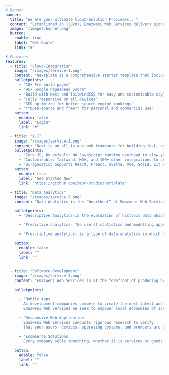 ```yaml
---
# Banner
banner:
  title: "We are your ultimate Cloud-Solution Providers.. "
  content: "Established in (2020), Emazweni Web Services delivers pioneering web-based solutions which harness the Power of A.I Technology. As a Tech-based company, our mission is to thrive in the IT industry and by doing so , we are determined on using the best and latest data analytics tools and application software’s to help our clients reach their potential business goals."
  image: "/images/banner.png"
  button:
    enable: true
    label: "Get Quote"
    link: "#"

# Features
features:
  - title: "Cloud-Integration"
    image: "/images/service-1.png"
    content: "Nextplate is a comprehensive starter template that includes everything you need to get started with your Next project. What's Included in Nextplate"
    bulletpoints:
      - "10+ Pre-build pages"
      - "95+ Google Pagespeed Score"
      - "Build with Next and TailwindCSS for easy and customizable styling"
      - "Fully responsive on all devices"
      - "SEO-optimized for better search engine rankings"
      - "**Open-source and free** for personal and commercial use"
    button:
      enable: false
      label: "Login"
      link: "#"

  - title: "A.I"
    image: "/images/service-2.png"
    content: "Next is an all-in-one web framework for building fast, content-focused websites. It offers a range of exciting features for developers and website creators. Some of the key features are:"
    bulletpoints:
      - "Zero JS, by default: No JavaScript runtime overhead to slow you down."
      - "Customizable: Tailwind, MDX, and 100+ other integrations to choose from."
      - "UI-agnostic: Supports React, Preact, Svelte, Vue, Solid, Lit and more."
    button:
      enable: true
      label: "Get Started Now"
      link: "https://github.com/zeon-studio/nextplate"

  - title: "Data Analytics"
    image: "/images/service-3.png"
    content: "Data Analytics is the “heartbeat” of Emazweni Web Services. Using Cloud-Web Dashboard Analytics, Forecasting and Software Development, our aim to save clients time and reduce stress in the most cost-effective way."

    bulletpoints:
      - "Descriptive Analytics-is the evaluation of historic data which helps to better understand company trends."

      - "Predictive analytics- The use of statistics and modelling approaches to predict future performance based on current and historical data is known as predictive analytics."

      - "Prescriptive analytics- is a type of data analytics in which technology is used to assist businesses in making better decisions by analysing raw data."
   
    button:
      enable: false
      label: ""
      link: ""

  
  - title: "Software-Development"
    image: "/images/service-3.png"
    content: "Emazweni Web Services is at the forefront of producing hybrid and native applications for J2ME devices, Android, IOs, Windows, and Blackberry,thanks to our strong team of mobile designers."
    
    bulletpoints:

      - "Mobile Apps
        As development companies compete to create the next latest and greatest mobile applications, at
        Emazweni Web Services we seek to empower local economies of scale with the latest and greatest, accelerating their transition to mainstream readiness."
      
      - "Responsive Web Application
        Emazweni Web Services conducts rigorous research to verify
        that your users' devices, operating systems, and browsers are supported, allowing your business to run smoothly."

      - "Ecommerce Solutions
        Every company sells something, whether it is services or goods. With more and more access to the Online marketplace, The days of shopping as we know it are numbered."
 
    button:
      enable: false
      label: ""
      link: ""
---
```

